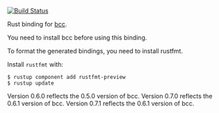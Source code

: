 [![Build Status](https://travis-ci.org/rust-bpf/bcc-sys.svg?branch=master)](https://travis-ci.org/rust-bpf/bcc-sys)

Rust binding for [bcc](https://github.com/iovisor/bcc).

You need to install bcc before using this binding.

To format the generated bindings, you need to install rustfmt.

Install `rustfmt` with:
```
$ rustup component add rustfmt-preview
$ rustup update
```
Version 0.6.0 reflects the 0.5.0 version of bcc.
Version 0.7.0 reflects the 0.6.1 version of bcc.
Version 0.7.1 reflects the 0.6.1 version of bcc.
